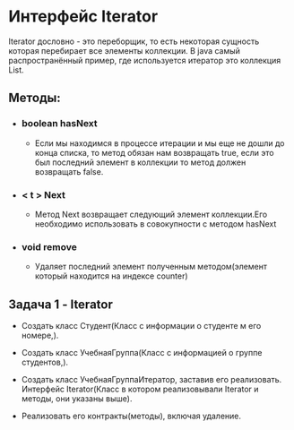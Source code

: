# Интерфейс Iterator

Iterator дословно - это переборщик, то есть некоторая сущность которая перебирает все элементы коллекции.
В java самый распространённый пример, где используется итератор это коллекция List.

## Методы:

- ### boolean hasNext

    - Если мы находимся в процессе итерации и мы еще не дошли до конца списка,
      то метод обязан нам возвращать true, если это был последний элемент
      в коллекции то метод должен возвращать false.
- ### < t > Next
    - Метод Next возвращает следующий элемент коллекции.Его необходимо
      использовать в совокупности с методом hasNext

- ### void remove

    - Удаляет последний элемент полученным методом(элемент который находится на индексе counter)




## Задача 1 - Iterator

* Создать класс Студент(Класс с информации о студенте м его номере,).

* Создать класс УчебнаяГруппа(Класс с информацией о группе студентов,).

* Создать класс УчебнаяГруппаИтератор, заставив его реализовать.
  Интерфейс Iterator(Класс в котором реализовывали Iterator и методы, они указаны выше).

* Реализовать его контракты(методы), включая удаление.

